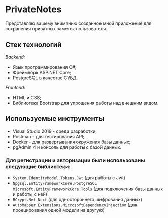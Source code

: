 # PrivateNotes

Представляю вашему вниманию созданное мной приложение для сохранения приватных заметок пользователя.

## Стек технологий

_Backend:_

- Язык программирования C#;
- Фреймворк ASP.NET Core;
- PostgreSQL в качестве СУБД.

_Frontend:_

- HTML и CSS;
- Библиотека Bootstrap для упрощения работы над внешним видом.

## Используемые инструменты

- Visual Studio 2019 - среда разработки;
- Postman - для тестирования API;
- Docker - для развертывания окружения базы данных;
- pgAdmin 4 и консоль для работы с базой данных.

### Для регистрации и авторизации были использованы следующие библиотеки:

- `System.IdentityModel.Tokens.Jwt` (для работы с Jwt)
- `Npgsql.EntityFrameworkCore.PostgreSQL`
  `Microsoft.EntityFrameworkCore.Tools` (для подключения базы данных и работы с ней)
- `BCrypt.Net-Next` (для одностороннего шифрования данных)
- `AutoMapper.Extensions.MicrosoftDependencyInjection` (для проецирования одной модели на другую)
